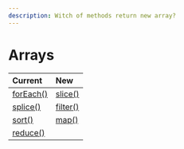 ```yaml
---
description: Witch of methods return new array?
---
```


# Arrays

| Current | New |
| :--- | :--- |
| [forEach\(\)](https://developer.mozilla.org/ru/docs/Web/JavaScript/Reference/Global_Objects/Array/forEach) | [slice\(\)](https://developer.mozilla.org/ru/docs/Web/JavaScript/Reference/Global_Objects/Array/slice) |
| [splice\(\)](https://developer.mozilla.org/ru/docs/Web/JavaScript/Reference/Global_Objects/Array/splice) | [filter\(\)](https://developer.mozilla.org/ru/docs/Web/JavaScript/Reference/Global_Objects/Array/filter) |
| [sort\(\)](https://developer.mozilla.org/ru/docs/Web/JavaScript/Reference/Global_Objects/Array/sort) | [map\(\)](https://developer.mozilla.org/ru/docs/Web/JavaScript/Reference/Global_Objects/Array/map) |
| [reduce\(\)](https://developer.mozilla.org/ru/docs/Web/JavaScript/Reference/Global_Objects/Array/Reduce) |  |

